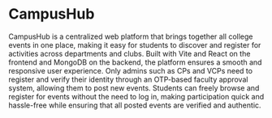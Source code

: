 # CampusHub
CampusHub is a centralized web platform that brings together all college events in one place, making it easy for students to discover and register for activities across departments and clubs. Built with Vite and React on the frontend and MongoDB on the backend, the platform ensures a smooth and responsive user experience. Only admins such as CPs and VCPs need to register and verify their identity through an OTP-based faculty approval system, allowing them to post new events. Students can freely browse and register for events without the need to log in, making participation quick and hassle-free while ensuring that all posted events are verified and authentic.
